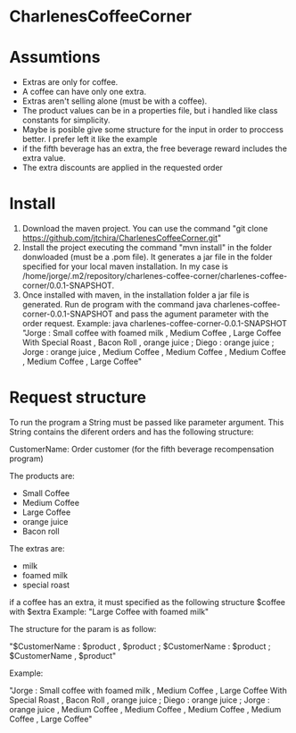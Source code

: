 # CharlenesCoffeeCorner


# Assumtions


- Extras are only for coffee.
- A coffee can have only one extra.
- Extras aren't selling alone (must be with a coffee).
- The product values can be in a properties file, but i handled like class constants for simplicity.
- Maybe is posible give some structure for the input in order to proccess better. I prefer left it like the example
- if the fifth beverage has an extra, the free beverage reward includes the extra value.
- The extra discounts are applied in the requested order

# Install

1. Download the maven project. You can use the command "git clone https://github.com/jtchira/CharlenesCoffeeCorner.git"
2. Install the project executing the command "mvn install" in the folder donwloaded (must be a .pom file). It generates a jar file in the folder specified for    your local maven installation. In my case is /home/jorge/.m2/repository/charlenes-coffee-corner/charlenes-coffee-corner/0.0.1-SNAPSHOT.
3. Once installed with maven, in the installation folder a jar file is generated. Run de program with the command java charlenes-coffee-corner-0.0.1-SNAPSHOT and pass the agument parameter with the order request.
Example: 
java charlenes-coffee-corner-0.0.1-SNAPSHOT "Jorge : Small coffee with foamed milk , Medium Coffee , Large Coffee With Special Roast , Bacon Roll , orange juice ; Diego : orange juice ; Jorge : orange juice , Medium Coffee , Medium Coffee , Medium Coffee , Medium Coffee , Large Coffee"



# Request structure

To run the program a String must be passed like parameter argument. This String contains the diferent orders and has the following structure:

CustomerName: Order customer (for the fifth beverage recompensation program)

The products are:
 - Small Coffee
 - Medium Coffee
 - Large Coffee
 - orange juice
 - Bacon roll
 
The extras are:
 - milk
 - foamed milk
 - special roast

if a coffee has an extra, it must specified as the following structure 
$coffee with $extra
Example: "Large Coffee with foamed milk"
  
The structure for the param is as follow:

"$CustomerName : $product , $product ; $CustomerName : $product ; $CustomerName , $product"

Example:

"Jorge : Small coffee with foamed milk , Medium Coffee , Large Coffee With Special Roast , Bacon Roll , orange juice ; Diego : orange juice ; Jorge : orange juice , Medium Coffee , Medium Coffee , Medium Coffee , Medium Coffee , Large Coffee"
